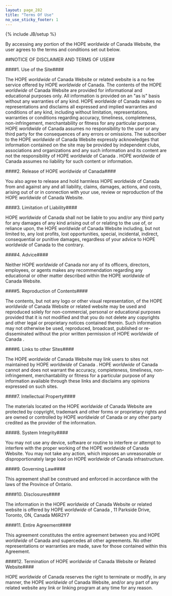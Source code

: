 ```yaml
---
layout: page_282
title: "Terms Of Use"
no_use_sticky_footer: 1
---
```

{% include JB/setup %}


By accessing any portion of the HOPE _worldwide_ of Canada Website, the user agrees to the terms and conditions set out below.

##NOTICE OF DISCLAIMER AND TERMS OF USE##

####1. Use of the Site####

The HOPE _worldwide_ of Canada Website or related website is a no fee service offered by HOPE _worldwide_ of Canada. The contents of the HOPE _worldwide_ of Canada Website are provided for informational and educational purposes only. All information is provided on an "as is" basis without any warranties of any kind. HOPE _worldwide_ of Canada makes no representations and disclaims all expressed and implied warranties and conditions of any kind, including without limitation, representations, warranties or conditions regarding accuracy, timeliness, completeness, non-infringement, merchantability or fitness for any particular purpose. HOPE _worldwide_ of Canada assumes no responsibility to the user or any third party for the consequences of any errors or omissions. The subscriber to the HOPE _worldwide_ of Canada Website expressly acknowledges that information contained on the site may be provided by independent clubs, associations and organizations and any such information and its content are not the responsibility of HOPE _worldwide_ of Canada . HOPE _worldwide_ of Canada assumes no liability for such content or information.

####2. Release of HOPE _worldwide_ of Canada####

You also agree to release and hold harmless HOPE _worldwide_ of Canada from and against any and all liability, claims, damages, actions, and costs, arising out of or in connection with your use, review or reproduction of the HOPE _worldwide_ of Canada Website.

####3. Limitation of Liability####

HOPE _worldwide_ of Canada shall not be liable to you and/or any third party for any damages of any kind arising out of or relating to the use of, or reliance upon, the HOPE _worldwide_ of Canada Website including, but not limited to, any lost profits, lost opportunities, special, incidental, indirect, consequential or punitive damages, regardless of your advice to HOPE _worldwide_ of Canada to the contrary.

####4. Advice####

Neither HOPE _worldwide_ of Canada nor any of its officers, directors, employees, or agents makes any recommendation regarding any educational or other matter described within the HOPE _worldwide_ of Canada Website.

####5. Reproduction of Contents####

The contents, but not any logo or other visual representation, of the HOPE _worldwide_ of Canada Website or related website may be used and reproduced solely for non-commercial, personal or educational purposes provided that it is not modified and that you do not delete any copyrights and other legal or proprietary notices contained therein. Such information may not otherwise be used, reproduced, broadcast, published or re-disseminated without the prior written permission of HOPE _worldwide_ of Canada .

####6. Links to other Sites####

The HOPE _worldwide_ of Canada Website may link users to sites not maintained by HOPE _worldwide_ of Canada . HOPE _worldwide_ of Canada cannot and does not warrant the accuracy, completeness, timeliness, non-infringement, merchantability or fitness for a particular purpose of any information available through these links and disclaims any opinions expressed on such sites.

####7. Intellectual Property####

The materials located on the HOPE _worldwide_ of Canada Website are protected by copyright, trademark and other forms or proprietary rights and are owned or controlled by HOPE _worldwide_ of Canada or any other party credited as the provider of the information.

####8. System Integrity####

You may not use any device, software or routine to interfere or attempt to interfere with the proper working of the HOPE _worldwide_ of Canada Website. You may not take any action, which imposes an unreasonable or disproportionately large load on HOPE _worldwide_ of Canada infrastructure.

####9. Governing Law####

This agreement shall be construed and enforced in accordance with the laws of the Province of Ontario.

####10. Disclosures####

The information in the HOPE _worldwide_ of Canada Website or related website is offered by HOPE _worldwide_ of Canada , 11 Parkside Drive, Toronto, ON, Canada M6R2Y7

####11. Entire Agreement####

This agreement constitutes the entire agreement between you and HOPE _worldwide_ of Canada and supercedes all other agreements. No other representations or warranties are made, save for those contained within this Agreement.

####12. Termination of HOPE _worldwide_ of Canada Website or Related Website####

HOPE _worldwide_ of Canada reserves the right to terminate or modify, in any manner, the HOPE _worldwide_ of Canada Website, and/or any part of any related website any link or linking program at any time for any reason.